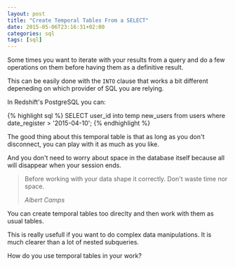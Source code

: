 ```yaml
---
layout: post
title: "Create Temporal Tables From a SELECT"
date: 2015-05-06T23:16:31+02:00
categories: sql
tags: [sql]
---
```


Some times you want to iterate with your results from a query and do a few operations on them before having them as a definitive result.

This can be easily done with the `INTO` clause that works a bit different depeneding on which provider of SQL you are relying.

In Redshift's PostgreSQL you can:

{% highlight sql %}
SELECT user_id into temp new_users from users where date_register > '2015-04-10';
{% endhighlight %}

The good thing about this temporal table is that as long as you don't disconnect, you can play with it as much as you like.

And you don't need to worry about space in the database itself because all will disappear when your session ends.

<blockquote>Before working with your data shape it correctly. Don't waste time nor space.<p></p><footer><cite>Albert Camps</cite></footer></blockquote>

You can create temporal tables too direclty and then work with them as usual tables.

This is really usefull if you want to do complex data manipulations. It is much clearer than a lot of nested subqueries.

How do you use temporal tables in your work?
